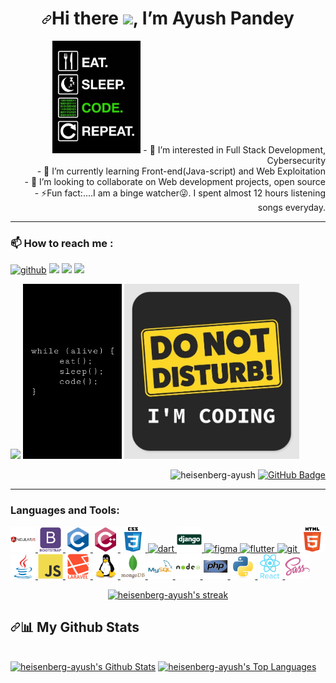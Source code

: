 <h1 align="center"><a id="user-content-hi--im-subham" class="anchor" aria-hidden="true" href="#hi--im-subham"><svg class="octicon octicon-link" viewBox="0 0 16 16" version="1.1" width="16" height="16" aria-hidden="true"><path fill-rule="evenodd" d="M7.775 3.275a.75.75 0 001.06 1.06l1.25-1.25a2 2 0 112.83 2.83l-2.5 2.5a2 2 0 01-2.83 0 .75.75 0 00-1.06 1.06 3.5 3.5 0 004.95 0l2.5-2.5a3.5 3.5 0 00-4.95-4.95l-1.25 1.25zm-4.69 9.64a2 2 0 010-2.83l2.5-2.5a2 2 0 012.83 0 .75.75 0 001.06-1.06 3.5 3.5 0 00-4.95 0l-2.5 2.5a3.5 3.5 0 004.95 4.95l1.25-1.25a.75.75 0 00-1.06-1.06l-1.25 1.25a2 2 0 01-2.83 0z"></path></svg></a>Hi there <a target="_blank" rel="noopener noreferrer" href="https://raw.githubusercontent.com/MartinHeinz/MartinHeinz/master/wave.gif"><img src="https://raw.githubusercontent.com/MartinHeinz/MartinHeinz/master/wave.gif" width="30px" style="max-width:100%;"></a>, I’m Ayush Pandey</h1> 

<div align="right">
    <img src="https://github.com/heisenberg-ayush/profile_images/blob/main/Eat%20Sleep%20Code%20Repeat%20-%20Computer%20Programmers_Programming%20Print_%20Print%20available%20in%20multiple%20sizes!.jpg" style="max-width:100%;" height="180;" position="absolute;" float="right;" clear="right;"/>
<span position="relative;" float="top;">
- 👀 I’m interested in Full Stack Development, Cybersecurity<br>   
- 🌱 I’m currently learning Front-end(Java-script) and Web Exploitation<br>
- 💞️ I’m looking to collaborate on Web development projects, open source<br> 
- ⚡Fun fact:....I am a binge watcher😜. I spent almost 12 hours listening songs everyday.     
    </span>
    </div>
    
---

### 📫 How to reach me :  
[<img src='https://cdn.jsdelivr.net/npm/simple-icons@3.0.1/icons/github.svg' alt='github' height='40'>](http://www.github.com/heisenberg-ayush) 
<a href="https://www.linkedin.com/in/ayush-p-661a1a1b7" rel="nofollow"><img src="https://camo.githubusercontent.com/162001cc0747178f47ced6e40de0cd16e375beb9b5fbca4ea3d520ecca78cd85/68747470733a2f2f696d672e69636f6e73382e636f6d2f666c75656e742f34382f3030303030302f6c696e6b6564696e2e706e67" data-canonical-src="https://img.icons8.com/fluent/48/000000/linkedin.png" style="max-width:100%;"></a>
[<img src="https://camo.githubusercontent.com/15de05815ac1eacce5ad522291d8fc1e7bc86b2aeb4e90b063a023044efe2a91/68747470733a2f2f696d672e69636f6e73382e636f6d2f666c75656e742f34382f3030303030302f696e7374616772616d2d6e65772e706e67" data-canonical-src="https://img.icons8.com/fluent/48/000000/instagram-new.png" style="max-width:100%;">](http://www.instagram.com/_ayush_pandey___/)
[<img src="https://camo.githubusercontent.com/935991993635cd0e6398dd4368b13949a1bac7853b6361bd8d44bf95641f986a/68747470733a2f2f696d672e69636f6e73382e636f6d2f666c75656e742f34382f3030303030302f747769747465722e706e67" data-canonical-src="https://img.icons8.com/fluent/48/000000/twitter.png" style="max-width:100%;">](https://twitter.com/Ayushpandey069)  

<p align="left">
    <img src="https://github.com/heisenberg-ayush/profile_images/blob/main/laptop-bg.jpg" style="max-width:100%;" height="280;"/>
    <img src="https://github.com/heisenberg-ayush/profile_images/blob/main/while-coding-sticker.jpg" style="max-width:100%;" height="280;"/> 
    <img src="https://github.com/heisenberg-ayush/profile_images/blob/main/do-not-disturb-coding-sticker.jpg" style="max-width:100%;" height="280;"/>

    
<p align="right"> <img src="https://komarev.com/ghpvc/?username=heisenberg-ayush&label=Profile%20views&color=0e75b6&style=flat" alt="heisenberg-ayush" />
<a href="https://github.com/heisenberg-ayush?tab=followers"><img src="https://camo.githubusercontent.com/6d20da1443f02694e6eaaf641ed8688e9d330d9538c59d0312fac3a7a12cd2d8/68747470733a2f2f696d672e736869656c64732e696f2f6769746875622f666f6c6c6f776572732f53756268616d52616f6e69617232383f6c6162656c3d466f6c6c6f77657273267374796c653d736f6369616c" alt="GitHub Badge" data-canonical-src="https://img.shields.io/github/followers/heisenberg-ayush?label=Followers&amp;style=social" style="max-width:100%;"></a></p></p>

---

<h3 align="left">Languages and Tools:</h3>
<p align="left"> <a href="https://angular.io" target="_blank"> <img src="https://raw.githubusercontent.com/devicons/devicon/master/icons/angularjs/angularjs-original-wordmark.svg" alt="angularjs" width="40" height="40"/> </a> <a href="https://getbootstrap.com" target="_blank"> <img src="https://raw.githubusercontent.com/devicons/devicon/master/icons/bootstrap/bootstrap-plain-wordmark.svg" alt="bootstrap" width="40" height="40"/> </a> <a href="https://www.cprogramming.com/" target="_blank"> <img src="https://raw.githubusercontent.com/devicons/devicon/master/icons/c/c-original.svg" alt="c" width="40" height="40"/> </a> <a href="https://www.w3schools.com/cpp/" target="_blank"> <img src="https://raw.githubusercontent.com/devicons/devicon/master/icons/cplusplus/cplusplus-original.svg" alt="cplusplus" width="40" height="40"/> </a> <a href="https://www.w3schools.com/css/" target="_blank"> <img src="https://raw.githubusercontent.com/devicons/devicon/master/icons/css3/css3-original-wordmark.svg" alt="css3" width="40" height="40"/> </a> <a href="https://dart.dev" target="_blank"> <img src="https://www.vectorlogo.zone/logos/dartlang/dartlang-icon.svg" alt="dart" width="40" height="40"/> </a> <a href="https://www.djangoproject.com/" target="_blank"> <img src="https://raw.githubusercontent.com/devicons/devicon/master/icons/django/django-original.svg" alt="django" width="40" height="40"/> </a>  <a href="https://www.figma.com/" target="_blank"> <img src="https://www.vectorlogo.zone/logos/figma/figma-icon.svg" alt="figma" width="40" height="40"/> </a> <a href="https://flutter.dev" target="_blank"> <img src="https://www.vectorlogo.zone/logos/flutterio/flutterio-icon.svg" alt="flutter" width="40" height="40"/> </a> <a href="https://git-scm.com/" target="_blank"> <img src="https://www.vectorlogo.zone/logos/git-scm/git-scm-icon.svg" alt="git" width="40" height="40"/> </a> <a href="https://www.w3.org/html/" target="_blank"> <img src="https://raw.githubusercontent.com/devicons/devicon/master/icons/html5/html5-original-wordmark.svg" alt="html5" width="40" height="40"/> </a> <a href="https://www.java.com" target="_blank"><br> <img src="https://raw.githubusercontent.com/devicons/devicon/master/icons/java/java-original.svg" alt="java" width="40" height="40"/> </a> <a href="https://developer.mozilla.org/en-US/docs/Web/JavaScript" target="_blank"> <img src="https://raw.githubusercontent.com/devicons/devicon/master/icons/javascript/javascript-original.svg" alt="javascript" width="40" height="40"/> </a> <a href="https://laravel.com/" target="_blank"> <img src="https://raw.githubusercontent.com/devicons/devicon/master/icons/laravel/laravel-plain-wordmark.svg" alt="laravel" width="40" height="40"/> </a> <a href="https://www.linux.org/" target="_blank"> <img src="https://raw.githubusercontent.com/devicons/devicon/master/icons/linux/linux-original.svg" alt="linux" width="40" height="40"/> </a> <a href="https://www.mongodb.com/" target="_blank"> <img src="https://raw.githubusercontent.com/devicons/devicon/master/icons/mongodb/mongodb-original-wordmark.svg" alt="mongodb" width="40" height="40"/> </a> <a href="https://www.mysql.com/" target="_blank"> <img src="https://raw.githubusercontent.com/devicons/devicon/master/icons/mysql/mysql-original-wordmark.svg" alt="mysql" width="40" height="40"/> </a> <a href="https://nodejs.org" target="_blank"> <img src="https://raw.githubusercontent.com/devicons/devicon/master/icons/nodejs/nodejs-original-wordmark.svg" alt="nodejs" width="40" height="40"/> </a> <a href="https://www.php.net" target="_blank"> <img src="https://raw.githubusercontent.com/devicons/devicon/master/icons/php/php-original.svg" alt="php" width="40" height="40"/> </a> <a href="https://www.python.org" target="_blank"> <img src="https://raw.githubusercontent.com/devicons/devicon/master/icons/python/python-original.svg" alt="python" width="40" height="40"/> </a> <a href="https://reactjs.org/" target="_blank"> <img src="https://raw.githubusercontent.com/devicons/devicon/master/icons/react/react-original-wordmark.svg" alt="react" width="40" height="40"/> </a> <a href="https://sass-lang.com" target="_blank"> <img src="https://raw.githubusercontent.com/devicons/devicon/master/icons/sass/sass-original.svg" alt="sass" width="40" height="40"/> </a> </p>

<!-- <img src="https://github-readme-stats.vercel.app/api?username=heisenberg-ayush&&show_icons=true&title_color=ffffff&icon_color=bb2acf&text_color=daf7dc&bg_color=151515">

[![Top Langs](https://github-readme-stats.vercel.app/api/top-langs/?username=heisenberg-ayush)](https://github.com/heisenberg-ayush/github-readme-stats)

![GitHub streak stats](https://github-readme-streak-stats.herokuapp.com/?user=heisenberg-ayush)  -->

<p align="center">
    <a href="https://github.com/heisenberg-ayush/github-readme-streak-stats">
        <img title="🔥 Get streak stats for your profile at git.io/streak-stats" alt="heisenberg-ayush's streak" src="https://github-readme-streak-stats.herokuapp.com/?user=heisenberg-ayush&amp;theme=black-ice&amp;hide_border=true&amp;stroke=0000&amp;background=060A0CD0" data-canonical-src="https://github-readme-streak-stats.herokuapp.com/?user=heisenberg-ayush&amp;theme=black-ice&amp;hide_border=true&amp;stroke=0000&amp;background=060A0CD0" style="max-width:100%;">
    </a>
</p>
<h2><a id="user-content--my-github-stats" class="anchor" aria-hidden="true" href="#-my-github-stats"><svg class="octicon octicon-link" viewBox="0 0 16 16" version="1.1" width="16" height="16" aria-hidden="true"><path fill-rule="evenodd" d="M7.775 3.275a.75.75 0 001.06 1.06l1.25-1.25a2 2 0 112.83 2.83l-2.5 2.5a2 2 0 01-2.83 0 .75.75 0 00-1.06 1.06 3.5 3.5 0 004.95 0l2.5-2.5a3.5 3.5 0 00-4.95-4.95l-1.25 1.25zm-4.69 9.64a2 2 0 010-2.83l2.5-2.5a2 2 0 012.83 0 .75.75 0 001.06-1.06 3.5 3.5 0 00-4.95 0l-2.5 2.5a3.5 3.5 0 004.95 4.95l1.25-1.25a.75.75 0 00-1.06-1.06l-1.25 1.25a2 2 0 01-2.83 0z"></path></svg></a><g-emoji class="g-emoji" alias="bar_chart" fallback-src="https://github.githubassets.com/images/icons/emoji/unicode/1f4ca.png">📊</g-emoji> My Github Stats</h2>
<br>
<a href="https://github.com/heisenberg-ayush/github-readme-stats"><img alt="heisenberg-ayush's Github Stats" src="https://github-readme-stats.vercel.app/api?username=heisenberg-ayush&amp;show_icons=true&amp;count_private=true&amp;theme=react&amp;hide_border=true&amp;bg_color=0D1117" data-canonical-src="https://github-readme-stats.vercel.app/api?username=heisenberg-ayush&amp;show_icons=true&amp;count_private=true&amp;theme=react&amp;hide_border=true&amp;bg_color=0D1117" style="max-width:100%;"></a>
<a href="https://github.com/heisenberg-ayush/github-readme-stats"><img alt="heisenberg-ayush's Top Languages" src="https://github-readme-stats.vercel.app/api/top-langs/?username=heisenberg-ayush&amp;langs_count=8&amp;count_private=true&amp;layout=compact&amp;theme=react&amp;hide_border=true&amp;bg_color=0D1117" data-canonical-src="https://github-readme-stats.vercel.app/api/top-langs/?username=heisenberg-ayush&amp;langs_count=8&amp;count_private=true&amp;layout=compact&amp;theme=react&amp;hide_border=true&amp;bg_color=0D1117" style="max-width:100%;"></a>
<!---
heisenberg-ayush/heisenberg-ayush is a ✨ special ✨ repository because its `README.md` (this file) appears on your GitHub profile.
You can click the Preview link to take a look at your changes.
--->
